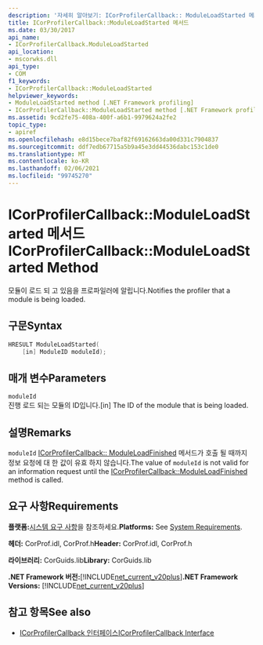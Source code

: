 ```yaml
---
description: '자세히 알아보기: ICorProfilerCallback:: ModuleLoadStarted 메서드'
title: ICorProfilerCallback::ModuleLoadStarted 메서드
ms.date: 03/30/2017
api_name:
- ICorProfilerCallback.ModuleLoadStarted
api_location:
- mscorwks.dll
api_type:
- COM
f1_keywords:
- ICorProfilerCallback::ModuleLoadStarted
helpviewer_keywords:
- ModuleLoadStarted method [.NET Framework profiling]
- ICorProfilerCallback::ModuleLoadStarted method [.NET Framework profiling]
ms.assetid: 9cd2fe75-408a-400f-a6b1-9979624a2fe2
topic_type:
- apiref
ms.openlocfilehash: e8d15bece7baf82f69162663da00d331c7904837
ms.sourcegitcommit: ddf7edb67715a5b9a45e3dd44536dabc153c1de0
ms.translationtype: MT
ms.contentlocale: ko-KR
ms.lasthandoff: 02/06/2021
ms.locfileid: "99745270"
---
```

# <a name="icorprofilercallbackmoduleloadstarted-method"></a><span data-ttu-id="38a39-103">ICorProfilerCallback::ModuleLoadStarted 메서드</span><span class="sxs-lookup"><span data-stu-id="38a39-103">ICorProfilerCallback::ModuleLoadStarted Method</span></span>

<span data-ttu-id="38a39-104">모듈이 로드 되 고 있음을 프로파일러에 알립니다.</span><span class="sxs-lookup"><span data-stu-id="38a39-104">Notifies the profiler that a module is being loaded.</span></span>  
  
## <a name="syntax"></a><span data-ttu-id="38a39-105">구문</span><span class="sxs-lookup"><span data-stu-id="38a39-105">Syntax</span></span>  
  
```cpp  
HRESULT ModuleLoadStarted(  
    [in] ModuleID moduleId);  
```  
  
## <a name="parameters"></a><span data-ttu-id="38a39-106">매개 변수</span><span class="sxs-lookup"><span data-stu-id="38a39-106">Parameters</span></span>  

 `moduleId`  
 <span data-ttu-id="38a39-107">진행 로드 되는 모듈의 ID입니다.</span><span class="sxs-lookup"><span data-stu-id="38a39-107">[in] The ID of the module that is being loaded.</span></span>  
  
## <a name="remarks"></a><span data-ttu-id="38a39-108">설명</span><span class="sxs-lookup"><span data-stu-id="38a39-108">Remarks</span></span>  

 <span data-ttu-id="38a39-109">`moduleId` [ICorProfilerCallback:: ModuleLoadFinished](icorprofilercallback-moduleloadfinished-method.md) 메서드가 호출 될 때까지 정보 요청에 대 한 값이 유효 하지 않습니다.</span><span class="sxs-lookup"><span data-stu-id="38a39-109">The value of `moduleId` is not valid for an information request until the [ICorProfilerCallback::ModuleLoadFinished](icorprofilercallback-moduleloadfinished-method.md) method is called.</span></span>  
  
## <a name="requirements"></a><span data-ttu-id="38a39-110">요구 사항</span><span class="sxs-lookup"><span data-stu-id="38a39-110">Requirements</span></span>  

 <span data-ttu-id="38a39-111">**플랫폼:**[시스템 요구 사항](../../get-started/system-requirements.md)을 참조하세요.</span><span class="sxs-lookup"><span data-stu-id="38a39-111">**Platforms:** See [System Requirements](../../get-started/system-requirements.md).</span></span>  
  
 <span data-ttu-id="38a39-112">**헤더:** CorProf.idl, CorProf.h</span><span class="sxs-lookup"><span data-stu-id="38a39-112">**Header:** CorProf.idl, CorProf.h</span></span>  
  
 <span data-ttu-id="38a39-113">**라이브러리:** CorGuids.lib</span><span class="sxs-lookup"><span data-stu-id="38a39-113">**Library:** CorGuids.lib</span></span>  
  
 <span data-ttu-id="38a39-114">**.NET Framework 버전:**[!INCLUDE[net_current_v20plus](../../../../includes/net-current-v20plus-md.md)]</span><span class="sxs-lookup"><span data-stu-id="38a39-114">**.NET Framework Versions:** [!INCLUDE[net_current_v20plus](../../../../includes/net-current-v20plus-md.md)]</span></span>  
  
## <a name="see-also"></a><span data-ttu-id="38a39-115">참고 항목</span><span class="sxs-lookup"><span data-stu-id="38a39-115">See also</span></span>

- [<span data-ttu-id="38a39-116">ICorProfilerCallback 인터페이스</span><span class="sxs-lookup"><span data-stu-id="38a39-116">ICorProfilerCallback Interface</span></span>](icorprofilercallback-interface.md)
